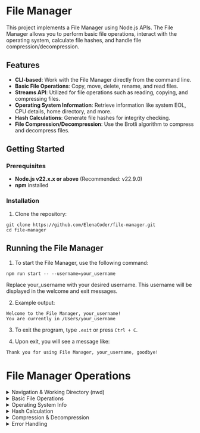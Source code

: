 # File Manager

This project implements a File Manager using Node.js APIs. The File Manager allows you to perform basic file operations, interact with the operating system, calculate file hashes, and handle file compression/decompression.

## Features

- **CLI-based**: Work with the File Manager directly from the command line.
- **Basic File Operations**: Copy, move, delete, rename, and read files.
- **Streams API**: Utilized for file operations such as reading, copying, and compressing files.
- **Operating System Information**: Retrieve information like system EOL, CPU details, home directory, and more.
- **Hash Calculations**: Generate file hashes for integrity checking.
- **File Compression/Decompression**: Use the Brotli algorithm to compress and decompress files.

## Getting Started

### Prerequisites

- **Node.js v22.x.x or above** (Recommended: v22.9.0)
- **npm** installed

### Installation

1. Clone the repository:

```
git clone https://github.com/ElenaCoder/file-manager.git
cd file-manager
```

## Running the File Manager

1. To start the File Manager, use the following command:
```
npm run start -- --username=your_username

```
Replace your_username with your desired username. This username will be displayed in the welcome and exit messages.

2. Example output:

```
Welcome to the File Manager, your_username!
You are currently in /Users/your_username

```
3. To exit the program, type `.exit` or press `Ctrl + C`.

4. Upon exit, you will see a message like:

```
Thank you for using File Manager, your_username, goodbye!

```

# File Manager Operations

<details>
<summary>Navigation & Working Directory (nwd)</summary>

#### Go upper from current directory.
  - **Command**: `up` - moves one directory up (except when in the root directory).

#### Change to dedicated folder.
  - **Command**: `cd path_to_directory` - changes the working directory to the specified path. The path can be relative or absolute.

#### List all files and folders in the current directory.
  - **Command**: `ls`- prints the list of files and directories. The output is sorted with directories listed first, followed by files.

</details>

<details>
<summary>Basic File Operations</summary>

#### Read a file's content
  - **Command**: `cat path_to_file` - reads and prints the content of the specified file.

#### Create a new file
  - **Command**: `add new_file_name` - creates an empty file with the specified name.

#### Rename a file
  - **Command**: `rn path_to_file new_filename` - renames the specified file while keeping its content unchanged.

#### Copy a file
  - **Command**: `cp path_to_file path_to_new_directory` - copies the file to the specified directory using readable and writable streams.

#### Move a file
  - **Command**: `mv path_to_file path_to_new_directory` -moves the file to the new directory (same as copy, but deletes the original file).

#### Delete a file
  - **Command**: `rm path_to_file` - deletes the specified file.

</details>

<details>
<summary>Operating System Info</summary>

#### Get system End-Of-Line (EOL)
  - **Command**: `os --EOL` - prints the system's default EOL.

#### Get CPU information
  - **Command**: `os --cpus` - displays the number of CPUs, as well as each CPU's model and clock rate (in GHz).

#### Get home directory
  - **Command**: `os --homedir` - prints the user's home directory.

#### Get current system user name
  - **Command**: `os --username` - prints the current system's user name (not the username passed at the start).

#### Get CPU architecture
  - **Command**: `os --architecture` - prints the CPU architecture for which Node.js binary was compiled.

</details>

<details>
<summary>Hash Calculation</summary>

#### Calculate hash for a file
  - **Command**: `hash path_to_file` - computes and prints the hash for the specified file.

</details>

<details>
<summary>Compression & Decompression</summary>

#### Compress a file
  - **Command**: `compress path_to_file path_to_destination` - compresses the specified file using the Brotli algorithm and streams, saving the result in the destination.

#### Decompress a file
  - **Command**: `decompress path_to_file path_to_destination` - decompresses the previously compressed file using the Brotli algorithm, ensuring the result matches the original file.

</details>

<details>
<summary>Error Handling</summary>

- In case of invalid commands or missing/incorrect arguments, the File Manager will print `Invalid input` and wait for the next command.

- If an operation fails (e.g., trying to work on a non-existent file), the message `Operation failed` will be printed, and the user can enter another command.

</details>
